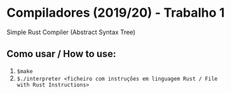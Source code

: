 # Compiladores (2019/20) - Trabalho 1
Simple Rust Compiler (Abstract Syntax Tree)

## Como usar / How to use:
1) `$make`
2) `$./interpreter <ficheiro com instruções em linguagem Rust / File with Rust Instructions>`
